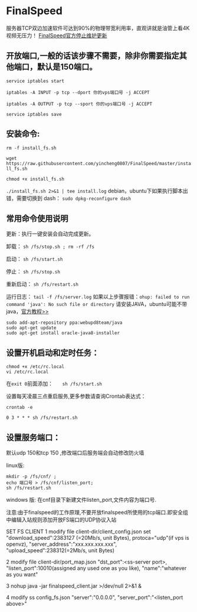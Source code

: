 # FinalSpeed
服务器TCP双边加速软件可达到90%的物理带宽利用率，直观讲就是油管上看4K视频无压力！
[FinalSpeed官方停止维护更新](http://www.ip4a.com/t/944.html)


## 开放端口,一般的话该步骤不需要，除非你需要指定其他端口，默认是150端口。
`service iptables start`

`iptables -A INPUT -p tcp --dport 你的vps端口号 -j ACCEPT`

`iptables -A OUTPUT -p tcp --sport 你的vps端口号 -j ACCEPT`

`service iptables save`

## 安装命令:

`rm -f install_fs.sh`

`wget https://raw.githubusercontent.com/yincheng0807/FinalSpeed/master/install_fs.sh`

`chmod +x install_fs.sh`

`./install_fs.sh 2>&1 | tee install.log`
debian，ubuntu下如果执行脚本出错，需要切换到 dash：
`sudo dpkg-reconfigure dash`

## 常用命令使用说明

更新：执行一键安装会自动完成更新。

卸载： `sh /fs/stop.sh ; rm -rf /fs`

启动： `sh /fs/start.sh`

停止： `sh /fs/stop.sh`

重新启动： `sh /fs/restart.sh`

运行日志： `tail -f /fs/server.log`
如果以上步骤报错：`ohup: failed to run command 'java': No such file or directory`
请安装JAVA，ubuntu可能不带java，[官方教程>>](http://www.webupd8.org/2012/09/install-oracle-java-8-in-ubuntu-via-ppa.html)
```
sudo add-apt-repository ppa:webupd8team/java
sudo apt-get update
sudo apt-get install oracle-java8-installer
```
## 设置开机启动和定时任务：
```
chmod +x /etc/rc.local
vi /etc/rc.local
```
在`exit 0`前面添加：
`	sh /fs/start.sh`  

设置每天凌晨三点重启服务,更多参数请查询Crontab表达式：

`crontab -e`

`0 3 * * * sh /fs/restart.sh`
## 设置服务端口：
默认udp 150和tcp 150 ,修改端口后服务端会自动修改防火墙

linux版: 
```
mkdir -p /fs/cnf/ ;
echo 端口号 > /fs/cnf/listen_port;
sh /fs/restart.sh
```

windows 版: 在cnf目录下新建文件listen_port,文件内容为端口号.

注意:由于finalspeed的工作原理,不要开放finalspeed所使用的tcp端口.即安全组中编辑入站规则添加开放FS端口的UDP协议入站

SET FS CLIENT
1 modify file client-dir/client_config.json
set "download_speed":2383127 (=20Mb/s, unit Bytes), protoca="udp"(if vps is openvz), "server_address":"xxx.xxx.xxx.xxx", "upload_speed":238312(=2Mb/s, unit Bytes)

2 modify file client-dir/port_map.json
"dst_port":\<ss-server port>, "listen_port":10010(assigned any used one as you like), "name":"whatever as you want"

3 nohup java -jar finalspeed_client.jar >/dev/null 2>&1 &

4 modify ss config_fs.json
"server":"0.0.0.0",
"server_port":"\<listen_port above>"

